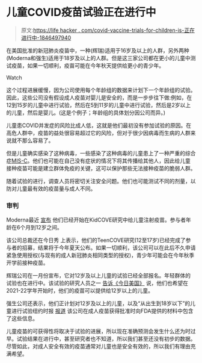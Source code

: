 # 儿童COVID疫苗试验正在进行中

> 原文:[https://life hacker . com/covid-vaccine-trials-for-children-is-正在进行中-1846497940](https://lifehacker.com/covid-vaccine-trials-for-children-are-underway-1846497940)

在美国批准的新冠肺炎疫苗中，一种(辉瑞)适用于16岁及以上的人群，另外两种(Moderna和强生)适用于18岁及以上的人群。但是这三家公司都在更小的儿童中测试疫苗，如果一切顺利，疫苗可能在今年秋天提供给更小的青少年。

Watch

这个过程进展缓慢，因为公司使用每个年龄组的数据来计划下一个年龄组的试验。因此，这些公司没有假设成人疫苗对婴儿是安全的，而是一步步往下做:例如，在12到15岁的儿童中进行试验，然后在5到11岁的儿童中进行试验，然后是2岁以上的儿童，然后是婴儿。(这是个例子；年龄组的具体划分因公司而异。)

儿童患COVID并发症的风险比成人低，这就是他们最初没有参加试验的原因。在高危人群中，疫苗的益处很容易超过它的风险，但对于很少因病毒而生病的人群来说就不那么容易了。

但是儿童确实感染了这种病毒，一些感染了这种病毒的儿童患上了一种严重的综合症[MIS-C](https://www.cdc.gov/mis-c/)。他们也可能在自己没有症状的情况下将其传播给其他人，因此给儿童接种疫苗可能是建立群体免疫的关键，这可以保护那些无法接种疫苗的脆弱人群。

随着试验的进行，调查人员将密切关注安全问题。他们也可能测试不同的剂量，以防对儿童最有效的疫苗量与成人不同。

### 审判

Moderna最近 [宣布](https://investors.modernatx.com/news-releases/news-release-details/moderna-announces-first-participants-dosed-phase-23-study-0) 他们已经开始在KidCOVE研究中给儿童注射疫苗。参与者年龄在6个月到12岁之间。

该公司总裁还在今日秀 上表示，他们的TeenCOVE研究(12至17岁)已经完成了参与者的招募，结果将于今年夏天公布。如果一切顺利，该公司可以在此后不久申请紧急使用授权(与现有的成人新冠肺炎相同类型的授权)，青少年可能会在今年秋季开学前接种疫苗。

辉瑞公司在一月份宣布，它对12岁及以上儿童的试验已经全部报名。年轻群体的试验也在进行中。该试验的研究人员之一 [告诉《今日美国》](https://www.usatoday.com/story/news/health/2021/03/16/covid-19-vaccine-when-can-children-get-it-coronavirus/4714963001/) 说，他们也希望在2021-22学年开始时，他们的疫苗可以提供给12岁以上的儿童。

强生公司还表示，他们正计划对12岁及以上的儿童，以及“从出生到18岁以下”的儿童进行试验纽约时报 [报道](https://www.nytimes.com/2021/02/28/world/johnson-and-johnson-vaccine-testing-children.html) 该公司在成人疫苗获得批准时向FDA提供的材料中包含了这些信息。

儿童疫苗的可获得性将取决于试验的进展，所以现在准确预测会发生什么还为时过早。试验结果在进行中，甚至研究者也不知道，所以我们甚至还没有初步的数据。尽管如此，对成人安全有效的疫苗通常对儿童也是安全有效的，所以我们有理由充满希望。